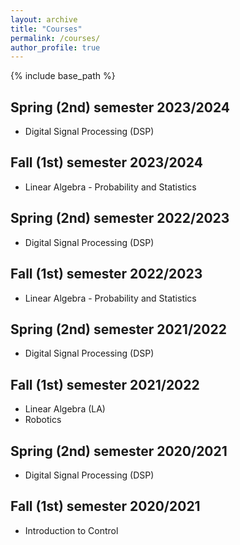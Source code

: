 ```yaml
---
layout: archive
title: "Courses"
permalink: /courses/
author_profile: true
---
```


{% include base_path %}

## Spring (2nd) semester 2023/2024

* Digital Signal Processing (DSP) 

## Fall (1st) semester 2023/2024

* Linear Algebra - Probability and Statistics 

## Spring (2nd) semester 2022/2023

* Digital Signal Processing (DSP) 

## Fall (1st) semester 2022/2023

* Linear Algebra - Probability and Statistics 

## Spring (2nd) semester 2021/2022

* Digital Signal Processing (DSP) 

## Fall (1st) semester 2021/2022

* Linear Algebra (LA)
* Robotics 

## Spring (2nd) semester 2020/2021

* Digital Signal Processing (DSP)

## Fall (1st) semester 2020/2021

* Introduction to Control
